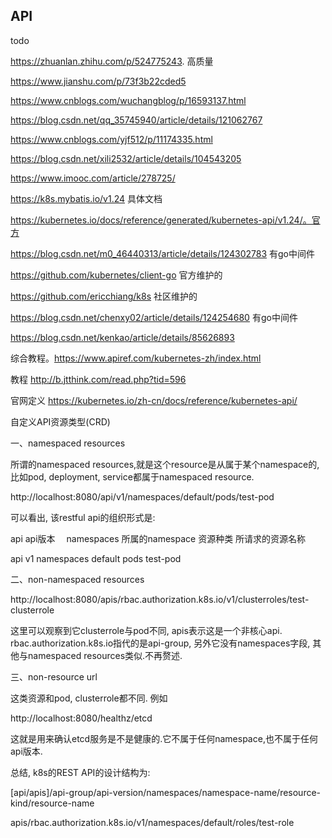 ## API









todo

https://zhuanlan.zhihu.com/p/524775243.  高质量



https://www.jianshu.com/p/73f3b22cded5

https://www.cnblogs.com/wuchangblog/p/16593137.html

https://blog.csdn.net/qq_35745940/article/details/121062767

https://www.cnblogs.com/yjf512/p/11174335.html

https://blog.csdn.net/xili2532/article/details/104543205

https://www.imooc.com/article/278725/

https://k8s.mybatis.io/v1.24 具体文档

https://kubernetes.io/docs/reference/generated/kubernetes-api/v1.24/。官方

https://blog.csdn.net/m0_46440313/article/details/124302783  有go中间件

https://github.com/kubernetes/client-go 官方维护的

https://github.com/ericchiang/k8s 社区维护的

https://blog.csdn.net/chenxy02/article/details/124254680 有go中间件

https://blog.csdn.net/kenkao/article/details/85626893



综合教程。https://www.apiref.com/kubernetes-zh/index.html



教程 http://b.jtthink.com/read.php?tid=596



官网定义 https://kubernetes.io/zh-cn/docs/reference/kubernetes-api/



 自定义API资源类型(CRD)



一、namespaced resources

所谓的namespaced resources,就是这个resource是从属于某个namespace的, 比如pod, deployment, service都属于namespaced resource.

http://localhost:8080/api/v1/namespaces/default/pods/test-pod

可以看出, 该restful api的组织形式是:

api api版本　 namespaces 所属的namespace 资源种类 所请求的资源名称

api v1 namespaces default pods test-pod

二、non-namespaced resources

http://localhost:8080/apis/rbac.authorization.k8s.io/v1/clusterroles/test-clusterrole

这里可以观察到它clusterrole与pod不同, apis表示这是一个非核心api. rbac.authorization.k8s.io指代的是api-group, 另外它没有namespaces字段, 其他与namespaced resources类似.不再赘述.

三、non-resource url

这类资源和pod, clusterrole都不同. 例如

http://localhost:8080/healthz/etcd

这就是用来确认etcd服务是不是健康的.它不属于任何namespace,也不属于任何api版本.

总结, k8s的REST API的设计结构为:

[api/apis]/api-group/api-version/namespaces/namespace-name/resource-kind/resource-name

apis/rbac.authorization.k8s.io/v1/namespaces/default/roles/test-role